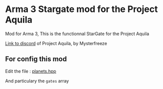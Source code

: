 # Arma 3 Stargate mod for the Project Aquila

Mod for Arma 3, This is the functionnal StarGate for the Project Aquila

[Link to discord](https://discord.gg/JTrAW6S) of Project Aquila, by Mysterfreeze

## For config this mod

Edit the file : [planets.hpp](@project_aquila_stargate/addons/sgi_dhd/planets.hpp)

And particulary the `gates` array
